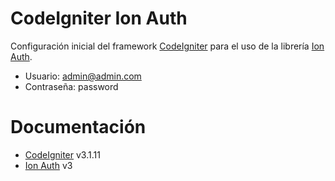 # CodeIgniter Ion Auth

Configuración inicial del framework [CodeIgniter](https://codeigniter.com/) para el uso de la librería [Ion Auth](http://benedmunds.com/ion_auth/).

- Usuario: admin@admin.com  
- Contraseña: password

# Documentación

- [CodeIgniter](https://codeigniter.com/user_guide/) v3.1.11
- [Ion Auth](http://benedmunds.com/ion_auth/) v3